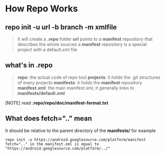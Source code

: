 How Repo Works
===
repo init -u url -b branch -m xmlfile
---
> it will create a **.repo** folder
> **url** points to a **manifest** repository that describes the whole sources
> a **manifest** repository is a special project with a default.xml file

what's in .repo
---
> **repo**: the actual code of repo tool
> **projects**: it holds the .git structures of every projects
> **manifests**: it holds the **manifest** repository
>  **manifest.xml**: the main manifest.xml, it generally links to **manifests/default.xml**

[NOTE] read **.repo/repo/doc/manifest-format.txt**

What does **fetch=".."** mean
---
It should be relative to the parent directory of the **manifests/**
for example
``` 
repo init -u https://android.googlesource.com/platform/manifest
fetch=".." in the manifest.xml is equal to "https://android.googlesource.com/platform/../"
```